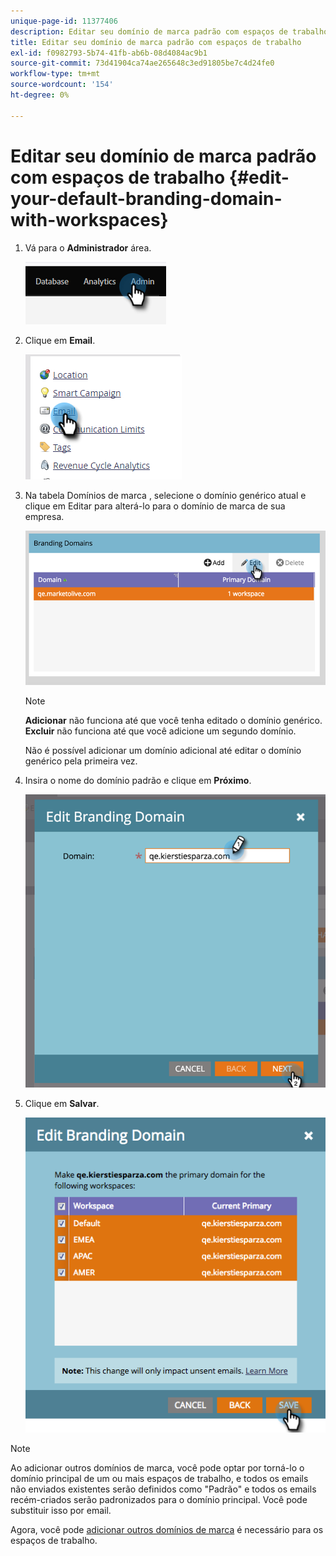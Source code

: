 ```yaml
---
unique-page-id: 11377406
description: Editar seu domínio de marca padrão com espaços de trabalho - Documentos do Marketo - Documentação do produto
title: Editar seu domínio de marca padrão com espaços de trabalho
exl-id: f0982793-5b74-41fb-ab6b-08d4084ac9b1
source-git-commit: 73d41904ca74ae265648c3ed91805be7c4d24fe0
workflow-type: tm+mt
source-wordcount: '154'
ht-degree: 0%

---
```


# Editar seu domínio de marca padrão com espaços de trabalho {#edit-your-default-branding-domain-with-workspaces}

1. Vá para o **Administrador** área.

   ![](assets/edit-your-default-branding-domain-with-workspaces-1.png)

1. Clique em **Email**.

   ![](assets/edit-your-default-branding-domain-with-workspaces-2.png)

1. Na tabela Domínios de marca , selecione o domínio genérico atual e clique em Editar para alterá-lo para o domínio de marca de sua empresa.

   ![](assets/edit-your-default-branding-domain-with-workspaces-3.png)

   >[!NOTE]
   >
   >**Adicionar** não funciona até que você tenha editado o domínio genérico. **Excluir** não funciona até que você adicione um segundo domínio.
   >
   >Não é possível adicionar um domínio adicional até editar o domínio genérico pela primeira vez.

1. Insira o nome do domínio padrão e clique em **Próximo**.

   ![](assets/edit-your-default-branding-domain-with-workspaces-4.png)

1. Clique em **Salvar**.

   ![](assets/edit-your-default-branding-domain-with-workspaces-5.png)

>[!NOTE]
>
>Ao adicionar outros domínios de marca, você pode optar por torná-lo o domínio principal de um ou mais espaços de trabalho, e todos os emails não enviados existentes serão definidos como &quot;Padrão&quot; e todos os emails recém-criados serão padronizados para o domínio principal. Você pode substituir isso por email.

Agora, você pode [adicionar outros domínios de marca](/help/marketo/product-docs/administration/email-setup/add-multiple-branding-domains/add-an-additional-branding-domain-with-workspaces.md) é necessário para os espaços de trabalho.
